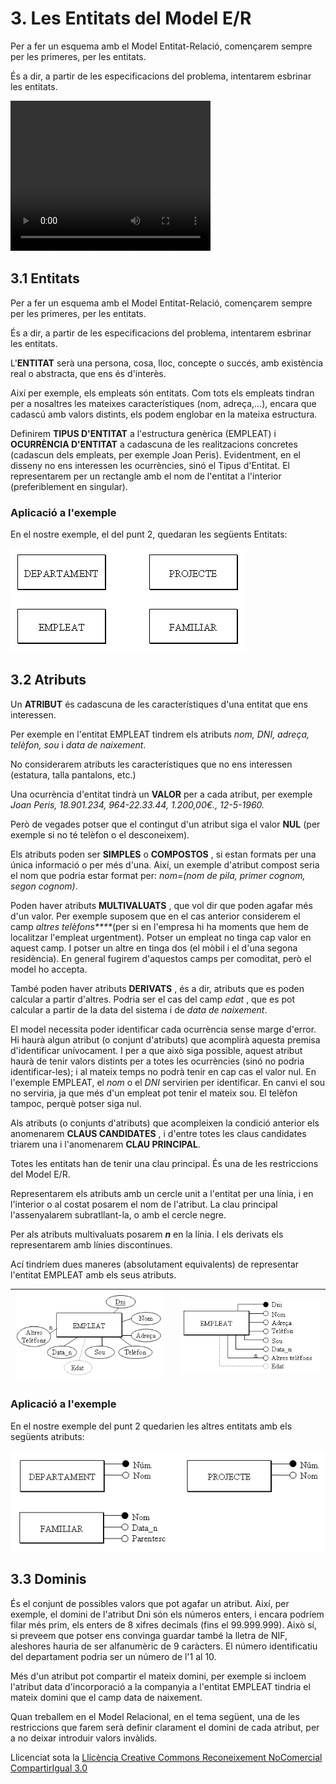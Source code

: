 # 3. Les Entitats del Model E/R

Per a fer un esquema amb el Model Entitat-Relació, començarem sempre per les
primeres, per les entitats.

És a dir, a partir de les especificacions del problema, intentarem esbrinar
les entitats.

<video width="320" height="240" controls>
  <source src="T02_Peli1.mp4" type="video/mp4">
  Tu navegador no soporta la etiqueta de video.
</video>

## 3.1 Entitats

Per a fer un esquema amb el Model Entitat-Relació, començarem sempre per les
primeres, per les entitats.

És a dir, a partir de les especificacions del problema, intentarem esbrinar
les entitats.

L'**ENTITAT** serà una persona, cosa, lloc, concepte o succés, amb existència
real o abstracta, que ens és d'interès.

Així per exemple, els empleats són entitats. Com tots els empleats tindran per
a nosaltres les mateixes característiques (nom, adreça,...), encara que
cadascú amb valors distints, els podem englobar en la mateixa estructura.

Definirem **TIPUS D'ENTITAT** a l'estructura genèrica (EMPLEAT) i **OCURRÈNCIA
D'ENTITAT** a cadascuna de les realitzacions concretes (cadascun dels
empleats, per exemple Joan Peris). Evidentment, en el disseny no ens
interessen les ocurrències, sinó el Tipus d'Entitat. El representarem per un
rectangle amb el nom de l'entitat a l'interior (preferiblement en singular).


### Aplicació a l'exemple



En el nostre exemple, el del punt 2, quedaran les següents Entitats:



![](entitats.png)

## 3.2 Atributs



Un **ATRIBUT** és cadascuna de les característiques d'una entitat que ens
interessen.

Per exemple en l'entitat EMPLEAT tindrem els atributs _nom, DNI, adreça,
telèfon, sou_ i _data de naixement_.

No considerarem atributs les característiques que no ens interessen (estatura,
talla pantalons, etc.)

Una ocurrència d'entitat tindrà un **VALOR** per a cada atribut, per exemple
_Joan Peris, 18.901.234, 964-22.33.44, 1.200,00€., 12-5-1960._

Però de vegades potser que el contingut d'un atribut siga el valor **NUL**
(per exemple si no té telèfon o el desconeixem).

Els atributs poden ser **SIMPLES** o **COMPOSTOS** , si estan formats per una
única informació o per més d'una. Així, un exemple d'atribut compost seria el
nom que podria estar format per: _nom=(nom de pila, primer cognom, segon
cognom)_.

Poden haver atributs **MULTIVALUATS** , que vol dir que poden agafar més d'un
valor. Per exemple suposem que en el cas anterior considerem el camp _altres
telèfons****_(per si en l'empresa hi ha moments que hem de localitzar
l'empleat urgentment). Potser un empleat no tinga cap valor en aquest camp. I
potser un altre en tinga dos (el mòbil i el d'una segona residència). En
general fugirem d'aquestos camps per comoditat, però el model ho accepta.

També poden haver atributs **DERIVATS** , és a dir, atributs que es poden
calcular a partir d'altres. Podria ser el cas del camp _edat_ , que es pot
calcular a partir de la data del sistema i de _data de naixement_.



El model necessita poder identificar cada ocurrència sense marge d'error. Hi
haurà algun atribut (o conjunt d'atributs) que acomplirà aquesta premisa
d'identificar unívocament. I per a que això siga possible, aquest atribut
haurà de tenir valors distints per a totes les ocurrències (sinó no podria
identificar-les); i al mateix temps no podrà tenir en cap cas el valor nul. En
l'exemple EMPLEAT, el _nom_ o el _DNI_ servirien per identificar. En canvi el
sou no serviria, ja que més d'un empleat pot tenir el mateix sou. El telèfon
tampoc, perquè potser siga nul.

Als atributs (o conjunts d'atributs) que acompleixen la condició anterior els
anomenarem **CLAUS CANDIDATES** , i d'entre totes les claus candidates triarem
una i l'anomenarem **CLAU PRINCIPAL**.

Totes les entitats han de tenir una clau principal. És una de les restriccions
del Model E/R.



Representarem els atributs amb un cercle unit a l'entitat per una línia, i en
l'interior o al costat posarem el nom de l'atribut. La clau principal
l'assenyalarem subratllant-la, o amb el cercle negre.

Per als atributs multivaluats posarem **_n_** en la línia. I els derivats els
representarem amb línies discontínues.

Ací tindríem dues maneres (absolutament equivalents) de representar l'entitat
EMPLEAT amb els seus atributs.  

![](atributs1.png) |   | ![](atributs2.png)  
---|---|---  

### Aplicació a l'exemple



En el nostre exemple del punt 2 quedarien les altres entitats amb els següents
atributs:



![](atributs3.png)


## 3.3 Dominis



És el conjunt de possibles valors que pot agafar un atribut. Així, per
exemple, el domini de l'atribut Dni són els números enters, i encara podríem
filar més prim, els enters de 8 xifres decimals (fins el 99.999.999). Això sí,
si preveem que potser ens convinga guardar també la lletra de NIF, aleshores
hauria de ser alfanumèric de 9 caràcters. El número identificatiu del
departament podria ser un número de l'1 al 10.

Més d'un atribut pot compartir el mateix domini, per exemple si incloem
l'atribut data d'incorporació a la companyia a l'entitat EMPLEAT tindria el
mateix domini que el camp data de naixement.

Quan treballem en el Model Relacional, en el tema següent, una de les
restriccions que farem serà definir clarament el domini de cada atribut, per a
no deixar introduir valors invàlids.

  

Llicenciat sota la  [Llicència Creative Commons Reconeixement NoComercial
CompartirIgual 3.0](http://creativecommons.org/licenses/by-nc-sa/3.0/)

